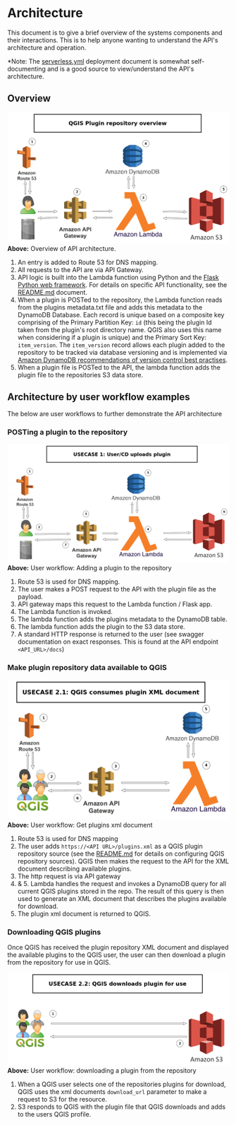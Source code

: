 # Architecture
This document is to give a brief overview of the systems components and their interactions.
This is to help anyone wanting to understand the API's architecture and operation. 

\*Note: The [serverless.yml](/serverless.yml) deployment document is somewhat self-documenting
and is a good source to view/understand the API's architecture. 

## Overview
![image](/documentation/overview.png)
**Above:** Overview of API architecture.  
 
1. An entry is added to Route 53 for DNS mapping.
2. All requests to the API are via API Gateway.
3. API logic is built into the Lambda function using Python and the 
 [Flask Python web framework](https://www.palletsprojects.com/p/flask/). For details on 
 specific API functionality, see the [README.md](https://github.com/linz/qgis-plugin-repository/blob/master/README.md#repository-api) 
 document. 
4. When a plugin is POSTed to the repository, the Lambda function reads 
from the plugins metadata.txt file and adds this metadata to the DynamoDB Database. Each record is 
unique based on a composite key comprising of the  Primary Partition Key: `id` (this being the plugin Id 
taken from the plugin's root directory name. QGIS also uses this name when considering if a 
plugin is unique) and the Primary Sort Key: `item_version`. The `item_version` record allows 
each plugin added to the repository to be tracked via database versioning and is implemented
via [Amazon DynamoDB recommendations of version control best practises](https://docs.aws.amazon.com/amazondynamodb/latest/developerguide/bp-sort-keys.html#bp-sort-keys-version-control).
5. When a plugin file is POSTed to the API, the lambda function adds the plugin file to the 
   repositories S3 data store. 

## Architecture by user workflow examples
The below are user workflows to further demonstrate the API architecture 

### POSTing a plugin to the repository

![image](/documentation/postplugin.png)
**Above:** User workflow: Adding a plugin to the repository

1. Route 53 is used for DNS mapping.
2. The user makes a POST request to the API with the plugin file as the payload. 
3. API gateway maps this request to the Lambda function / Flask app.
4. The Lambda function is invoked.
5. The lambda function adds the plugins metadata to the DynamoDB table.
6. The lambda function adds the plugin to the S3 data store.
7. A standard HTTP response is returned to the user (see swagger documentation on exact responses.
This is found at the API endpoint `<API_URL>/docs`)

### Make plugin repository data available to QGIS

![image](/documentation/getxml.png)
**Above:** User workflow: Get plugins xml document

1. Route 53 is used for DNS mapping
2. The user adds `https://<API URL>/plugins.xml` as a QGIS plugin repository source (see the [README.md](https://github.com/linz/qgis-plugin-repository/blob/master/README.md#consuming-the-qgis-plugins) 
for details on configuring QGIS repository sources). QGIS then makes the request to the 
API for the XML document describing available plugins. 
3. The http request is via API gateway
4. & 5. Lambda handles the request and invokes a DynamoDB query for all current QGIS plugins stored 
in the repo. The result of this query is then used to generate an XML document that describes the 
plugins available for download.
6. The plugin xml document is returned to QGIS.


### Downloading QGIS plugins
Once QGIS has received the plugin repository XML document and displayed the available plugins
 to the QGIS user, the user can then download a plugin from the repository for use in QGIS. 

![image](/documentation/download_plugin.png)
**Above:** User workflow: downloading a plugin from the repository


1. When a QGIS user selects one of the repositories plugins for download, QGIS uses the 
xml documents `download_url` parameter to make a request to S3 for the resource.
2. S3 responds to QGIS with the plugin file that QGIS downloads and adds to the users QGIS 
profile. 

